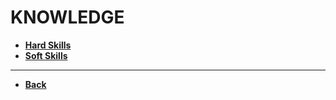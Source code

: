 # KNOWLEDGE

- [**Hard Skills**](./hard-skills/README.md)
- [**Soft Skills**](./soft-skills/README.md)

---

- [**Back**](../README.md)
